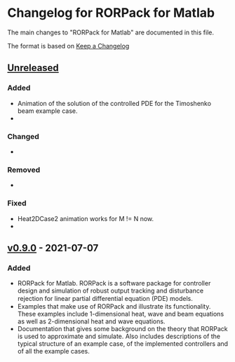 # Changelog for RORPack for Matlab

The main changes to "RORPack for Matlab" are documented in this file.

The format is based on [Keep a Changelog](https://keepachangelog.com/en/1.0.0/)

## [Unreleased]

### Added 

- Animation of the solution of the controlled PDE for the Timoshenko beam example case.
- 

### Changed

- 

### Removed

- 

### Fixed

- Heat2DCase2 animation works for M != N now.
- 

## [v0.9.0] - 2021-07-07

### Added 

- RORPack for Matlab. RORPack is a software package for controller design and simulation of robust output tracking and disturbance rejection for linear partial diﬀerential equation (PDE) models.
- Examples that make use of RORPack and illustrate its functionality. These examples include 1-dimensional heat, wave and beam equations as well as 2-dimensional heat and wave equations.
- Documentation that gives some background on the theory that RORPack is used to approximate and simulate. Also includes descriptions of the typical structure of an example case, of the implemented controllers and of all the example cases.


[unreleased]: https://github.com/lassipau/rorpack-matlab/compare/v0.1...HEAD
[v0.9.0]: https://github.com/lassipau/rorpack-matlab/releases/tag/v0.9.0

